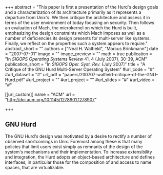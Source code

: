 +++
abstract = "This paper is first a presentation of the Hurd's design goals and a characterization of its architecture primarily as it represents a departure from Unix's. We then critique the architecture and assess it in terms of the user environment of today focusing on security. Then follows an evaluation of Mach, the microkernel on which the Hurd is built, emphasizing the design constraints which Mach imposes as well as a number of deficiencies its design presents for multi-server like systems. Finally, we reflect on the properties such a system appears to require."
abstract_short = ""
authors = ["Neal H. Walfield", "Marcus Brinkmann"]
date = "2007-07-01"
image = ""
image_preview = ""
math = true
publication = "In *SIGOPS Operating Systems Review* 41, 4 (July 2007), 30-39, ACM"
publication_short = "In *SIGOPS Oper. Syst. Rev.* (July 2007)"
title = "A Critique of the GNU Hurd Multi-Server Operating System"
#url_code = "#"
#url_dataset = "#"
url_pdf = "papers/200707-walfield-critique-of-the-GNU-Hurd.pdf"
#url_project = ""
#url_project = ""
#url_slides = "#"
#url_video = "#"

[[url_custom]]
name = "ACM"
url = "http://doi.acm.org/10.1145/1278901.1278907"

+++

## GNU Hurd

The GNU Hurd's design was motivated by a desire to rectify a number of
observed shortcomings in Unix. Foremost among these is that many
policies that limit users exist simply as remnants of the design of
the system's mechanisms and their implementation. To increase
extensibility and integration, the Hurd adopts an object-based
architecture and defines interfaces, in particular those for the
composition of and access to name spaces, that are virtualizable.


